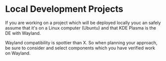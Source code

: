 # Local Development Projects

If you are working on a project which will be deployed locally youc an safely assume that it's on a Linux computer (Ubuntu) and that KDE Plasma is the DE with Wayland. 

Wayland compatibility is spottier than X. So when planning your approach, be sure to consider and select components which you have verified work on Wayland. 